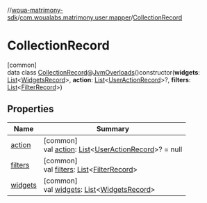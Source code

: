 //[woua-matrimony-sdk](../../../index.md)/[com.woualabs.matrimony.user.mapper](../index.md)/[CollectionRecord](index.md)

# CollectionRecord

[common]\
data class [CollectionRecord](index.md)@[JvmOverloads](https://kotlinlang.org/api/latest/jvm/stdlib/kotlin.jvm/-jvm-overloads/index.html)()constructor(**widgets**: [List](https://kotlinlang.org/api/latest/jvm/stdlib/kotlin.collections/-list/index.html)<[WidgetsRecord](../-widgets-record/index.md)>, **action**: [List](https://kotlinlang.org/api/latest/jvm/stdlib/kotlin.collections/-list/index.html)<[UserActionRecord](../-user-action-record/index.md)>?, **filters**: [List](https://kotlinlang.org/api/latest/jvm/stdlib/kotlin.collections/-list/index.html)<[FilterRecord](../-filter-record/index.md)>)

## Properties

| Name | Summary |
|---|---|
| [action](action.md) | [common]<br>val [action](action.md): [List](https://kotlinlang.org/api/latest/jvm/stdlib/kotlin.collections/-list/index.html)<[UserActionRecord](../-user-action-record/index.md)>? = null |
| [filters](filters.md) | [common]<br>val [filters](filters.md): [List](https://kotlinlang.org/api/latest/jvm/stdlib/kotlin.collections/-list/index.html)<[FilterRecord](../-filter-record/index.md)> |
| [widgets](widgets.md) | [common]<br>val [widgets](widgets.md): [List](https://kotlinlang.org/api/latest/jvm/stdlib/kotlin.collections/-list/index.html)<[WidgetsRecord](../-widgets-record/index.md)> |
